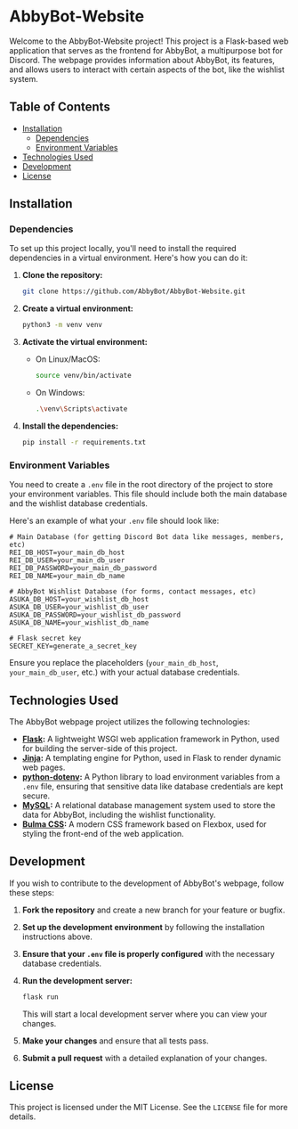 
# AbbyBot-Website

Welcome to the AbbyBot-Website project! This project is a Flask-based web application that serves as the frontend for AbbyBot, a multipurpose bot for Discord. The webpage provides information about AbbyBot, its features, and allows users to interact with certain aspects of the bot, like the wishlist system.

## Table of Contents

- [Installation](#installation)
  - [Dependencies](#dependencies)
  - [Environment Variables](#environment-variables)
- [Technologies Used](#technologies-used)
- [Development](#development)
- [License](#license)

## Installation

### Dependencies

To set up this project locally, you'll need to install the required dependencies in a virtual environment. Here's how you can do it:

1. **Clone the repository:**

   ```bash
   git clone https://github.com/AbbyBot/AbbyBot-Website.git
   ```

2. **Create a virtual environment:**

   ```bash
   python3 -m venv venv
   ```

3. **Activate the virtual environment:**

   - On Linux/MacOS:

     ```bash
     source venv/bin/activate
     ```

   - On Windows:

     ```bash
     .\venv\Scripts\activate
     ```

4. **Install the dependencies:**

   ```bash
   pip install -r requirements.txt
   ```

### Environment Variables

You need to create a `.env` file in the root directory of the project to store your environment variables. This file should include both the main database and the wishlist database credentials.

Here's an example of what your `.env` file should look like:

```env
# Main Database (for getting Discord Bot data like messages, members, etc)
REI_DB_HOST=your_main_db_host
REI_DB_USER=your_main_db_user
REI_DB_PASSWORD=your_main_db_password
REI_DB_NAME=your_main_db_name

# AbbyBot Wishlist Database (for forms, contact messages, etc)
ASUKA_DB_HOST=your_wishlist_db_host
ASUKA_DB_USER=your_wishlist_db_user
ASUKA_DB_PASSWORD=your_wishlist_db_password
ASUKA_DB_NAME=your_wishlist_db_name

# Flask secret key
SECRET_KEY=generate_a_secret_key
```

Ensure you replace the placeholders (`your_main_db_host`, `your_main_db_user`, etc.) with your actual database credentials.

## Technologies Used

The AbbyBot webpage project utilizes the following technologies:

- **[Flask](https://flask.palletsprojects.com/):** A lightweight WSGI web application framework in Python, used for building the server-side of this project.
- **[Jinja](https://jinja.palletsprojects.com/):** A templating engine for Python, used in Flask to render dynamic web pages.
- **[python-dotenv](https://pypi.org/project/python-dotenv/):** A Python library to load environment variables from a `.env` file, ensuring that sensitive data like database credentials are kept secure.
- **[MySQL](https://www.mysql.com/):** A relational database management system used to store the data for AbbyBot, including the wishlist functionality.
- **[Bulma CSS](https://bulma.io/):** A modern CSS framework based on Flexbox, used for styling the front-end of the web application.

## Development

If you wish to contribute to the development of AbbyBot's webpage, follow these steps:

1. **Fork the repository** and create a new branch for your feature or bugfix.
2. **Set up the development environment** by following the installation instructions above.
3. **Ensure that your `.env` file is properly configured** with the necessary database credentials.
4. **Run the development server:**

   ```bash
   flask run
   ```

   This will start a local development server where you can view your changes.

5. **Make your changes** and ensure that all tests pass.
6. **Submit a pull request** with a detailed explanation of your changes.

## License

This project is licensed under the MIT License. See the `LICENSE` file for more details.
